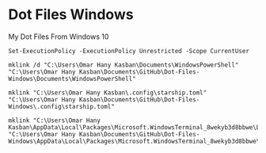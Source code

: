 # Dot Files Windows
 My Dot Files From Windows 10

`Set-ExecutionPolicy -ExecutionPolicy Unrestricted -Scope CurrentUser`

```
mklink /d "C:\Users\Omar Hany Kasban\Documents\WindowsPowerShell" "C:\Users\Omar Hany Kasban\Documents\GitHub\Dot-Files-Windows\Documents\WindowsPowerShell"

mklink "C:\Users\Omar Hany Kasban\.config\starship.toml" "C:\Users\Omar Hany Kasban\Documents\GitHub\Dot-Files-Windows\.config\starship.toml"

mklink "C:\Users\Omar Hany Kasban\AppData\Local\Packages\Microsoft.WindowsTerminal_8wekyb3d8bbwe\LocalState\settings.json" "C:\Users\Omar Hany Kasban\Documents\GitHub\Dot-Files-Windows\AppData\Local\Packages\Microsoft.WindowsTerminal_8wekyb3d8bbwe\LocalState\settings.json"

```